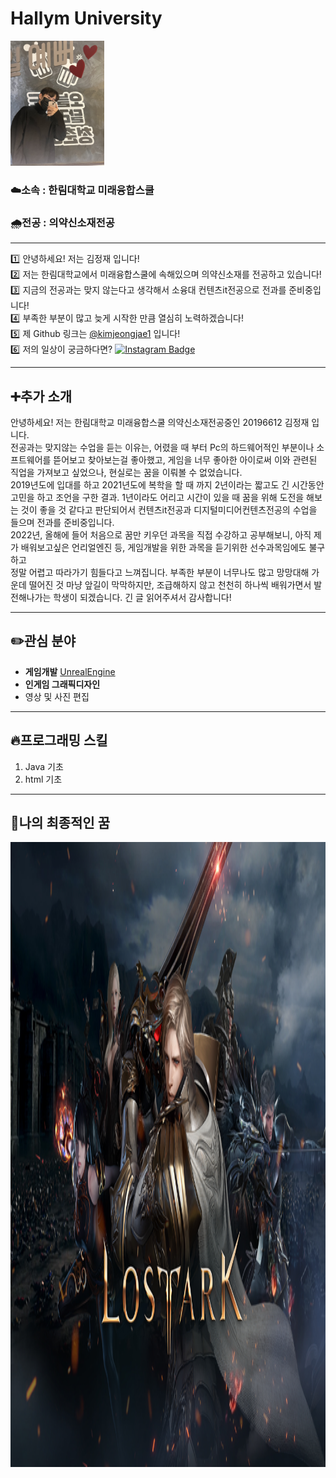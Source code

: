 # Hallym University

<img src=내사진.jpg height=200 widht=200>


### ☁️소속 : 한림대학교 미래융합스쿨       
### 🌧️전공 : 의약신소재전공     

---




:one: 안녕하세요! 저는 김정재 입니다!       
:two: 저는 한림대학교에서 미래융합스쿨에 속해있으며 의약신소재를 전공하고 있습니다!          
:three: 지금의 전공과는 맞지 않는다고 생각해서 소융대 컨텐츠it전공으로 전과를 준비중입니다!          
:four: 부족한 부분이 많고 늦게 시작한 만큼 열심히 노력하겠습니다!              
:five: 제 Github 링크는 [@kimjeongjae1](https://github.com/kimjeongjae1 "Overview" ) 입니다!       
:six: 저의 일상이 궁금하다면? [![Instagram Badge](https://img.shields.io/badge/-Instagram-dd2a7b?style=flat-square&logo=instagram&logoColor=white&link=https://www.instagram.com/99091o/)](https://www.instagram.com/99091o/)          


---
## ➕추가 소개 <br>

안녕하세요! 저는 한림대학교 미래융합스쿨 의약신소재전공중인 20196612 김정재 입니다. <br>
전공과는 맞지않는 수업을 듣는 이유는, 어렸을 때 부터 Pc의 하드웨어적인 부분이나 소프트웨어를 뜯어보고 찾아보는걸 좋아했고, 게임을 너무 좋아한 아이로써 이와 관련된 직업을 가져보고 싶었으나, 현실로는 꿈을 이뤄볼 수 없었습니다. <br>
2019년도에 입대를 하고 2021년도에 복학을 할 때 까지 2년이라는 짧고도 긴 시간동안 고민을 하고 조언을 구한 결과. 1년이라도 어리고 시간이 있을 때 꿈을 위해 도전을 해보는 것이
좋을 것 같다고 판단되어서 컨텐츠it전공과 디지털미디어컨텐츠전공의 수업을 들으며 전과를 준비중입니다. <br>
2022년, 올해에 들어 처음으로 꿈만 키우던 과목을 직접 수강하고 공부해보니, 아직 제가 배워보고싶은 언리얼엔진 등, 게임개발을 위한 과목을 듣기위한 선수과목임에도 불구하고 <br>
정말 어렵고 따라가기 힘들다고 느껴집니다. 부족한 부분이 너무나도 많고 망망대해 가운데 떨어진 것 마냥 앞길이 막막하지만, 조급해하지 않고 천천히 하나씩 배워가면서 발전해나가는 학생이 되겠습니다. 긴 글 읽어주셔서 감사합니다!         

---


## ✏️관심 분야         

* **게임개발** [UnrealEngine](https://www.unrealengine.com/ko/ "언리얼 엔진")
* **인게임 그래픽디자인**   
* 영상 및 사진 편집            

---   


## 🔥프로그래밍 스킬      
1. Java 기초
2. html 기초   

---   

## 🙏나의 최종적인 꿈

<img src=Loa.png height=1000 widht=1000>
